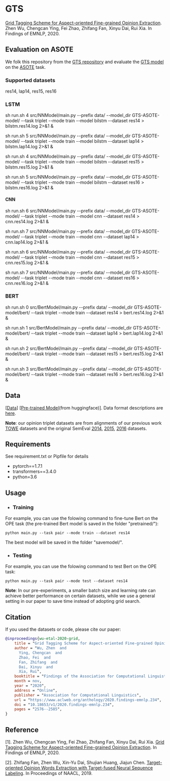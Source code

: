 # GTS
[Grid Tagging Scheme for Aspect-oriented Fine-grained Opinion Extraction](https://arxiv.org/pdf/2010.04640.pdf). Zhen Wu, Chengcan Ying, Fei Zhao, Zhifang Fan, Xinyu Dai, Rui Xia. In Findings of EMNLP, 2020.

## Evaluation on ASOTE
We folk this repository from the [GTS repository](https://github.com/NJUNLP/GTS) and evaluate the [GTS model](https://arxiv.org/pdf/2010.04640.pdf) on the [ASOTE](https://arxiv.org/pdf/2103.15255.pdf) task.

### Supported datasets
res14, lap14, res15, res16

### LSTM
sh run.sh 4 src/NNModel/main.py --prefix data/ --model_dir GTS-ASOTE-model/ --task triplet --mode train --model bilstm --dataset res14 > bilstm.res14.log 2>&1 &

sh run.sh 5 src/NNModel/main.py --prefix data/ --model_dir GTS-ASOTE-model/ --task triplet --mode train --model bilstm --dataset lap14 > bilstm.lap14.log 2>&1 &

sh run.sh 4 src/NNModel/main.py --prefix data/ --model_dir GTS-ASOTE-model/ --task triplet --mode train --model bilstm --dataset res15 > bilstm.res15.log 2>&1 &

sh run.sh 5 src/NNModel/main.py --prefix data/ --model_dir GTS-ASOTE-model/ --task triplet --mode train --model bilstm --dataset res16 > bilstm.res16.log 2>&1 &


#### CNN
sh run.sh 6 src/NNModel/main.py --prefix data/ --model_dir GTS-ASOTE-model/ --task triplet --mode train --model cnn --dataset res14 > cnn.res14.log 2>&1 &

sh run.sh 7 src/NNModel/main.py --prefix data/ --model_dir GTS-ASOTE-model/ --task triplet --mode train --model cnn --dataset lap14 > cnn.lap14.log 2>&1 &

sh run.sh 6 src/NNModel/main.py --prefix data/ --model_dir GTS-ASOTE-model/ --task triplet --mode train --model cnn --dataset res15 > cnn.res15.log 2>&1 &

sh run.sh 7 src/NNModel/main.py --prefix data/ --model_dir GTS-ASOTE-model/ --task triplet --mode train --model cnn --dataset res16 > cnn.res16.log 2>&1 &


### BERT
sh run.sh 0 src/BertModel/main.py --prefix data/ --model_dir GTS-ASOTE-model/bert/ --task triplet --mode train --dataset res14 > bert.res14.log 2>&1 &

sh run.sh 1 src/BertModel/main.py --prefix data/ --model_dir GTS-ASOTE-model/bert/ --task triplet --mode train --dataset lap14 > bert.lap14.log 2>&1 &

sh run.sh 2 src/BertModel/main.py --prefix data/ --model_dir GTS-ASOTE-model/bert/ --task triplet --mode train --dataset res15 > bert.res15.log 2>&1 &

sh run.sh 3 src/BertModel/main.py --prefix data/ --model_dir GTS-ASOTE-model/bert/ --task triplet --mode train --dataset res16 > bert.res16.log 2>&1 &

## Data
[[Data](https://github.com/NJUNLP/GTS/tree/main/data)]   [[Pre-trained Model](https://drive.google.com/drive/folders/15HZun7FeObpNaJF1gwrJxn2H6e28LPZY?usp=sharing)(from huggingface)]. Data format descriptions are [here](https://github.com/NJUNLP/GTS/blob/main/data/datareadme.md).

**Note**: our opinion triplet datasets are from alignments of our previous work [TOWE](https://www.aclweb.org/anthology/N19-1259/) datasets and the original SemEval [2014](https://www.aclweb.org/anthology/S14-2004/), [2015](https://www.aclweb.org/anthology/S15-2082/), [2016](https://www.aclweb.org/anthology/S16-1002/) datasets.

## Requirements
See requirement.txt or Pipfile for details
* pytorch==1.7.1
* transformers==3.4.0
* python=3.6

## Usage
- ### Training
For example, you can use the folowing command to fine-tune Bert on the OPE task (the pre-trained Bert model is saved in the folder "pretrained/"):
```
python main.py --task pair --mode train --dataset res14
```
The best model will be saved in the folder "savemodel/".

- ### Testing
For example, you can use the folowing command to test Bert on the OPE task:
```
python main.py --task pair --mode test --dataset res14
```

**Note**: In our pre-experiments, a smaller batch size and learning rate can achieve better performance on certain datasets, while we use a general setting in our paper to save time instead of adopting grid search.

## Citation
If you used the datasets or code, please cite our paper:
```bibtex
@inproceedings{wu-etal-2020-grid,
    title = "Grid Tagging Scheme for Aspect-oriented Fine-grained Opinion Extraction",
    author = "Wu, Zhen  and
      Ying, Chengcan  and
      Zhao, Fei  and
      Fan, Zhifang  and
      Dai, Xinyu  and
      Xia, Rui",
    booktitle = "Findings of the Association for Computational Linguistics: EMNLP 2020",
    month = nov,
    year = "2020",
    address = "Online",
    publisher = "Association for Computational Linguistics",
    url = "https://www.aclweb.org/anthology/2020.findings-emnlp.234",
    doi = "10.18653/v1/2020.findings-emnlp.234",
    pages = "2576--2585",
}
```

## Reference
[1]. Zhen Wu, Chengcan Ying, Fei Zhao, Zhifang Fan, Xinyu Dai, Rui Xia. [Grid Tagging Scheme for Aspect-oriented Fine-grained Opinion Extraction](https://arxiv.org/pdf/2010.04640.pdf). In Findings of EMNLP, 2020.

[2]. Zhifang Fan, Zhen Wu, Xin-Yu Dai, Shujian Huang, Jiajun Chen. [Target-oriented Opinion Words Extraction with Target-fused Neural Sequence Labeling](https://www.aclweb.org/anthology/N19-1259.pdf). In Proceedings of NAACL, 2019.

